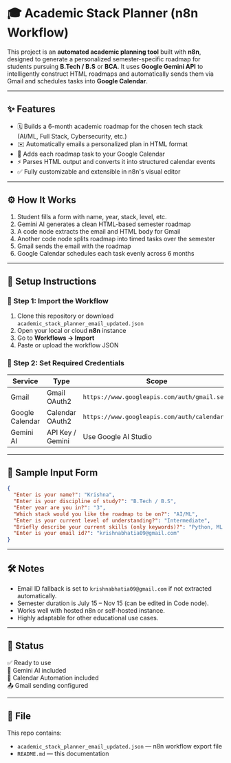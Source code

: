 # 🎓 Academic Stack Planner (n8n Workflow)

This project is an **automated academic planning tool** built with **n8n**, designed to generate a personalized semester-specific roadmap for students pursuing **B.Tech / B.S** or **BCA**. It uses **Google Gemini API** to intelligently construct HTML roadmaps and automatically sends them via Gmail and schedules tasks into **Google Calendar**.

---

## ✨ Features

- 🗓️ Builds a 6-month academic roadmap for the chosen tech stack (AI/ML, Full Stack, Cybersecurity, etc.)
- ✉️ Automatically emails a personalized plan in HTML format
- 📆 Adds each roadmap task to your Google Calendar
- ⚡ Parses HTML output and converts it into structured calendar events
- ✅ Fully customizable and extensible in n8n's visual editor

---

## ⚙️ How It Works

1. Student fills a form with name, year, stack, level, etc.
2. Gemini AI generates a clean HTML-based semester roadmap
3. A code node extracts the email and HTML body for Gmail
4. Another code node splits roadmap into timed tasks over the semester
5. Gmail sends the email with the roadmap
6. Google Calendar schedules each task evenly across 6 months

---

## 📁 Setup Instructions

### 🧠 Step 1: Import the Workflow

1. Clone this repository or download `academic_stack_planner_email_updated.json`
2. Open your local or cloud **n8n** instance
3. Go to **Workflows → Import**
4. Paste or upload the workflow JSON

### 🔐 Step 2: Set Required Credentials

| Service           | Type              | Scope                                      |
|-------------------|-------------------|---------------------------------------------|
| Gmail             | Gmail OAuth2      | `https://www.googleapis.com/auth/gmail.send` |
| Google Calendar   | Calendar OAuth2   | `https://www.googleapis.com/auth/calendar`   |
| Gemini AI         | API Key / Gemini  | Use Google AI Studio                        |

---

## 🧪 Sample Input Form

```json
{
  "Enter is your name?": "Krishna",
  "Enter is your discipline of study?": "B.Tech / B.S",
  "Enter year are you in?": "3",
  "Which stack would you like the roadmap to be on?": "AI/ML",
  "Enter is your current level of understanding?": "Intermediate",
  "Briefly describe your current skills (only keywords)?": "Python, ML basics",
  "Enter is your email id?": "krishnabhatia09@gmail.com"
}
```

---

## 🛠 Notes

- Email ID fallback is set to `krishnabhatia09@gmail.com` if not extracted automatically.
- Semester duration is July 15 – Nov 15 (can be edited in Code node).
- Works well with hosted n8n or self-hosted instance.
- Highly adaptable for other educational use cases.

---

## 📌 Status

✅ Ready to use  
🧠 Gemini AI included  
📅 Calendar Automation included  
📤 Gmail sending configured

---

## 📂 File

This repo contains:

- `academic_stack_planner_email_updated.json` — n8n workflow export file
- `README.md` — this documentation
